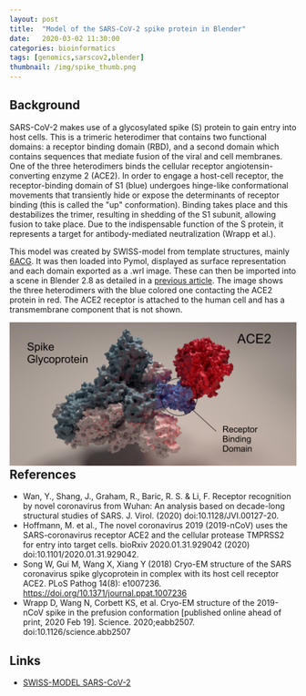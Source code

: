 ```yaml
---
layout: post
title:  "Model of the SARS-CoV-2 spike protein in Blender"
date:   2020-03-02 11:30:00
categories: bioinformatics
tags: [genomics,sarscov2,blender]
thumbnail: /img/spike_thumb.png
---
```


## Background

SARS-CoV-2 makes use of a glycosylated spike (S) protein to gain entry into host cells. This is a trimeric heterodimer that contains two functional domains: a receptor binding domain (RBD), and a second domain which contains sequences that mediate fusion of the viral and cell membranes. One of the three heterodimers binds the cellular receptor angiotensin-converting enzyme 2 (ACE2). In order to engage a host-cell receptor, the receptor-binding domain of S1 (blue) undergoes hinge-like conformational movements that transiently hide or expose the determinants of receptor binding (this is called the  "up" conformation). Binding takes place and this destabilizes the trimer, resulting in shedding of the S1 subunit, allowing fusion to take place. Due to the indispensable function of the S protein, it represents a target for antibody-mediated neutralization (Wrapp et al.).

This model was created by SWISS-model from template structures, mainly [6ACG](https://www.rcsb.org/structure/6acg). It was then loaded into Pymol, displayed as surface representation and each domain exported as a .wrl image. These can then be imported into a scene in Blender 2.8 as detailed in a [previous article](/bioinformatics/proteins-blender). The image shows the three heterodimers with the blue colored one contacting the ACE2 protein in red. The ACE2 receptor is attached to the human cell and has a transmembrane component that is not shown.

<div style="width: auto; float:left;">
 <a href="/img/sarscov2_spike_blender.png"> <img class="scaled" src="/img/sarscov2_spike_blender.png"></a>
</div>


## References

* Wan, Y., Shang, J., Graham, R., Baric, R. S. & Li, F. Receptor recognition by novel coronavirus from Wuhan: An analysis based on decade-long structural studies of SARS. J. Virol. (2020) doi:10.1128/JVI.00127-20.
* Hoffmann, M. et al., The novel coronavirus 2019 (2019-nCoV) uses the SARS-coronavirus receptor ACE2 and the cellular protease TMPRSS2 for entry into target cells. bioRxiv 2020.01.31.929042 (2020) doi:10.1101/2020.01.31.929042.
* Song W, Gui M, Wang X, Xiang Y (2018) Cryo-EM structure of the SARS coronavirus spike glycoprotein in complex with its host cell receptor ACE2. PLoS Pathog 14(8): e1007236. https://doi.org/10.1371/journal.ppat.1007236
* Wrapp D, Wang N, Corbett KS, et al. Cryo-EM structure of the 2019-nCoV spike in the prefusion conformation [published online ahead of print, 2020 Feb 19]. Science. 2020;eabb2507. doi:10.1126/science.abb2507

## Links

* [SWISS-MODEL SARS-CoV-2](https://swissmodel.expasy.org/repository/species/2697049)
